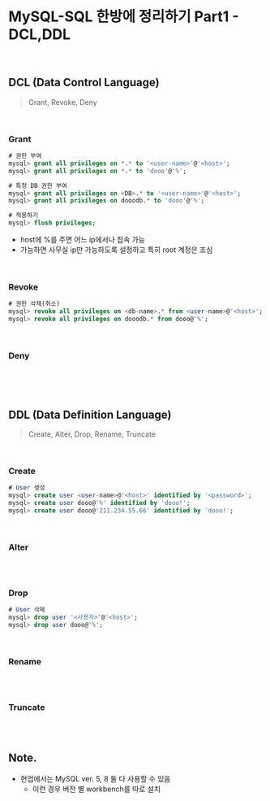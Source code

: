 # MySQL-SQL 한방에 정리하기 Part1 - DCL,DDL

<br>

## DCL (Data Control Language)

> Grant, Revoke, Deny

<br>

### Grant

```sql
# 권한 부여
mysql> grant all privileges on *.* to '<user-name>'@'<host>';
mysql> grant all privileges on *.* to 'dooo'@'%';

# 특정 DB 권한 부여
mysql> grant all privileges on <DB>.* to '<user-name>'@'<host>';
mysql> grant all privileges on dooodb.* to 'dooo'@'%';

# 적용하기
mysql> flush privileges;
```

- host에 %를 주면 어느 ip에서나 접속 가능
- 가능하면 사무실 ip만 가능하도록 설정하고 특히 root 계정은 조심

<br>

### Revoke

```sql
# 권한 삭제(취소)
mysql> revoke all privileges on <db-name>.* from <user-name>@'<host>';
mysql> revoke all privileges on dooodb.* from dooo@'%';
```

<br>

### Deny

```sql

```

<br><br>

## DDL (Data Definition Language)

> Create, Alter, Drop, Rename, Truncate

<br>

### Create

```sql
# User 생성
mysql> create user <user-name>@'<host>' identified by '<password>';
mysql> create user dooo@'%' identified by 'dooo!';
mysql> create user dooo@'211.234.55.66' identified by 'dooo!';
```

<br>

### Alter

```sql


```

<br>

### Drop

```sql
# User 삭제
mysql> drop user '<사용자>'@'<host>';
mysql> drop user dooo@'%';
```

<br>

### Rename

```sql


```

<br>

### Truncate

```sql


```

<br>

## Note.

- 현업에서는 MySQL ver. 5, 8 둘 다 사용할 수 있음
  - 이런 경우 버전 별 workbench를 따로 설치

